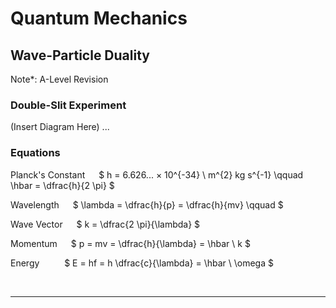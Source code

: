 
# Quantum Mechanics

## Wave-Particle Duality
Note*: A-Level Revision

### Double-Slit Experiment
(Insert Diagram Here)
...

### Equations

Planck's Constant &emsp; $ h = 6.626... × 10^{-34} \ m^{2} kg s^{-1}  \qquad \hbar = \dfrac{h}{2 \pi} $


Wavelength &emsp; $ \lambda = \dfrac{h}{p} = \dfrac{h}{mv} \qquad $ 

Wave Vector &emsp; $ k = \dfrac{2 \pi}{\lambda} $

Momentum &emsp; $ p = mv = \dfrac{h}{\lambda} = \hbar \ k $

Energy &emsp; &emsp; $ E = hf = h \dfrac{c}{\lambda} = \hbar \ \omega $

</br><hr></br>
